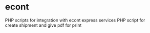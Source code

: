 # econt
PHP scripts for integration with econt express services
PHP script for create shipment and give pdf for print
